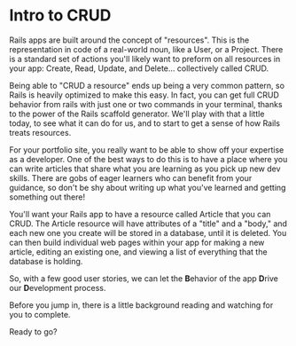 # Intro to CRUD

Rails apps are built around the concept of "resources". This is the representation in code of a real-world noun, like a User, or a Project. There is a standard set of actions you'll likely want to preform on all resources in your app: Create, Read, Update, and Delete… collectively called CRUD.

Being able to "CRUD a resource" ends up being a very common pattern, so Rails is heavily optimized to make this easy. In fact, you can get full CRUD behavior from rails with just one or two commands in your terminal, thanks to the power of the Rails scaffold generator. We'll play with that a little today, to see what it can do for us, and to start to get a sense of how Rails treats resources.

For your portfolio site, you really want to be able to show off your expertise as a developer. One of the best ways to do this is to have a place where you can write articles that share what you are learning as you pick up new dev skills. There are gobs of eager learners who can benefit from your guidance, so don't be shy about writing up what you've learned and getting something out there!

You'll want your Rails app to have a resource called Article that you can CRUD. The Article resource will have attributes of a "title" and a "body," and each new one you create will be stored in a database, until it is deleted. You can then build individual web pages within your app for making a new article, editing an existing one, and viewing a list of everything that the database is holding.

So, with a few good user stories, we can let the **B**ehavior of the app **D**rive our **D**evelopment process.

Before you jump in, there is a little background reading and watching for you to complete.

Ready to go?
